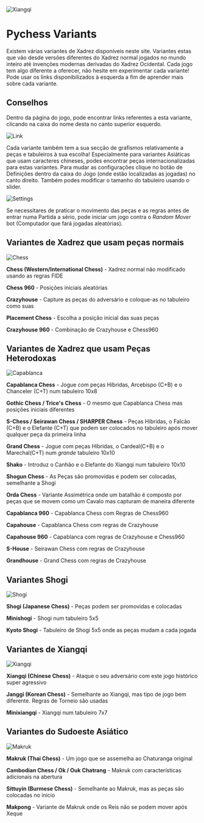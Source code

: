 ![Xiangqi](https://github.com/gbtami/pychess-variants/blob/master/static/favicon/apple-icon-152x152.png?raw=true)

# Pychess Variants

Existem várias variantes de Xadrez disponíveis neste site. Variantes estas que vão desde versões diferentes do Xadrez normal jogados no mundo inteiro até invenções modernas derivadas do Xadrez Ocidental. Cada jogo tem algo diferente a oferecer, não hesite em experimentar cada variante! Pode usar os links disponibilizados à esquerda a fim de aprender mais sobre cada variante.

## Conselhos

Dentro da página do jogo, pode encontrar links referentes a esta variante, clicando na caixa do nome desta no canto superior esquerdo.

![Link](https://github.com/gbtami/pychess-variants/blob/master/static/images/CVariantsGuide/Link.png?raw=true)

Cada variante também tem a sua secção de grafismos relativamente a peças e tabuleiros à sua escolha! Especialmente para variantes Asiáticas que usam caracteres chineses, podes encontrar peças internacionalizadas para estas variantes. Para mudar as configurações clique no botão de Definições dentro da caixa do Jogo (onde estão localizadas as jogadas) no canto direito. Também podes modificar o tamanho do tabuleiro usando o slider.

![Settings](https://github.com/gbtami/pychess-variants/blob/master/static/images/CVariantsGuide/Settings.png?raw=true)

Se necessitares de praticar o movimento das peças e as regras antes de entrar numa Partida a sério, pode iniciar um jogo contra o *Random Mover* bot (Computador que fará jogadas aleatórias).

## Variantes de Xadrez que usam peças normais

![Chess](https://github.com/gbtami/pychess-variants/blob/master/static/images/CVariantsGuide/Chess.png?raw=true)

**Chess (Western/International Chess)** - Xadrez normal não modificado usando as regras FIDE

**Chess 960** - Posições iniciais aleatórias

**Crazyhouse** - Capture as peças do adversário e coloque-as no tabuleiro como suas

**Placement Chess** - Escolha a posição inicial das suas peças

**Crazyhouse 960** - Combinação de Crazyhouse e Chess960

## Variantes de Xadrez que usam Peças Heterodoxas

![Capablanca](https://github.com/gbtami/pychess-variants/blob/master/static/images/CVariantsGuide/Capablanca.png?raw=true)

**Capablanca Chess** - Jogue com peças Híbridas, Arcebispo (C+B) e o Chanceler (C+T) num tabuleiro 10x8

**Gothic Chess / Trice's Chess** - O mesmo que Capablanca Chess mas posições iniciais diferentes

**S-Chess / Seirawan Chess / SHARPER Chess** - Peças Híbridas, o Falcão (C+B) e o Elefante (C+T) que podem ser colocados no tabuleiro após mover qualquer peça da primeira linha

**Grand Chess** - Jogue com peças Híbridas, o Cardeal(C+B) e o Marechal(C+T) num *grande* tabuleiro 10x10

**Shako** - Introduz o Canhão e o Elefante do Xiangqi num tabuleiro 10x10

**Shogun Chess** - As Peças são promovidas e podem ser colocadas, semelhante a Shogi

**Orda Chess** - Variante Assimétrica onde um batalhão é composto por peças que se movem como um Cavalo mas capturam de maneira diferente

**Capablanca 960** - Capablanca Chess com Regras de Chess960

**Capahouse** - Capablanca Chess com regras de Crazyhouse

**Capahouse 960** - Capablanca com regras de Crazyhouse e Chess960

**S-House** - Seirawan Chess com regras de Crazyhouse

**Grandhouse** - Grand Chess com regras de Crazyhouse

## Variantes Shogi

![Shogi](https://github.com/gbtami/pychess-variants/blob/master/static/images/ShogiGuide/Shogi.png?raw=true)

**Shogi (Japanese Chess)** - Peças podem ser promovidas e colocadas

**Minishogi** - Shogi num tabuleiro 5x5

**Kyoto Shogi** - Tabuleiro de Shogi 5x5 onde as peças mudam a cada jogada

## Variantes de Xiangqi

![Xiangqi](https://github.com/gbtami/pychess-variants/blob/master/static/images/XiangqiGuide/Xiangqi.png?raw=true)

**Xiangqi (Chinese Chess)** - Ataque o seu adversário com este jogo histórico super agressivo

**Janggi (Korean Chess)** - Semelhante ao Xiangqi, mas tipo de jogo bem diferente. Regras de Torneio são usadas

**Minixiangqi** - Xiangqi num tabuleiro 7x7

## Variantes do Sudoeste Asiático

![Makruk](https://github.com/gbtami/pychess-variants/blob/master/static/images/MakrukGuide/MakrukSmall.png?raw=true)

**Makruk (Thai Chess)** - Um jogo que se assemelha ao Chaturanga original

**Cambodian Chess / Ok / Ouk Chatrang** - Makruk com características adicionais na abertura

**Sittuyin (Burmese Chess)** - Semelhante ao Makruk, mas as peças são colocadas no inicio

**Makpong** - Variante de Makruk onde os Reis não se podem mover após Xeque
